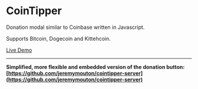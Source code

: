 # CoinTipper

Donation modal similar to Coinbase written in Javascript.

Supports Bitcoin, Dogecoin and Kittehcoin.

[Live Demo](https://jeremymouton.github.io/cointipper/)

---

**Simplified, more flexible and embedded version of the donation button:
[https://github.com/jeremymouton/cointipper-server](https://github.com/jeremymouton/cointipper-server)**